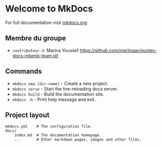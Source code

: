 # Welcome to MkDocs

For full documentation visit [mkdocs.org](https://www.mkdocs.org).

## Membre du groupe 

- `contributeur-3`: Marina Youssef https://github.com/mariinaay/quotes-docs-mkemk-team.git
## Commands

* `mkdocs new [dir-name]` - Create a new project.
* `mkdocs serve` - Start the live-reloading docs server.
* `mkdocs build` - Build the documentation site.
* `mkdocs -h` - Print help message and exit.

## Project layout

    mkdocs.yml    # The configuration file.
    docs/
        index.md  # The documentation homepage.
        ...       # Other markdown pages, images and other files.
